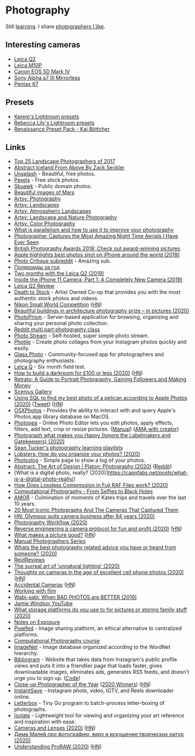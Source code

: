 # Photography

Still [learning](https://www.instagram.com/nikitavoloboev/). I share [photographers I like](art.md#photography).

## Interesting cameras

- [Leica Q2](https://us.leica-camera.com/Photography/Leica-Q/Leica-Q2)
- [Leica M10P](https://www.nivo-schweitzer.nl/leica-20021-m10-p-body-black-chrome-finish/p23608)
- [Canon EOS 5D Mark IV](https://www.canon.com.cy/cameras/eos-5d-mark-iv/)
- [Sony Alpha a7 III Mirrorless](https://www.bhphotovideo.com/c/product/1394217-REG/sony_ilce_7m3_alpha_a7_iii_mirrorless.html)
- [Pentax 67](https://www.reddit.com/search?q=Pentax%2067&sort=relevance&t=all)

## Presets

- [Kerem's Lightroom presets](http://kerem-bakir.com/shop/)
- [Rebecca Lily's Lightroom presets](https://www.rebeccalily.com/products)
- [Renaissance Preset Pack - Kai Böttcher](https://www.kai-boettcher.com/shop/renaissance)

## Links

- [Top 25 Landscape Photographers of 2017](https://www.capturelandscapes.com/top-25-landscape-photographers-of-2017/)
- [Abstract Iceland From Above By Zack Seckler](https://www.ignant.com/2016/02/01/abstract-iceland-from-above-by-zack-seckler/)
- [Unsplash](https://unsplash.com) - Beautiful, free photos.
- [Pexels](https://www.pexels.com/) - Free stock photos.
- [Skuawk](http://skuawk.com) - Public domain photos.
- [Beautiful images of Mars](https://www.uahirise.org/catalog/index.php?page=1)
- [Artsy: Photography](https://www.artsy.net/gene/photography)
- [Artsy: Landscapes](https://www.artsy.net/gene/landscapes)
- [Artsy: Atmospheric Landscapes](https://www.artsy.net/gene/atmospheric-landscapes)
- [Artsy: Landscape and Nature Photography](https://www.artsy.net/gene/landscape-and-nature-photography)
- [Artsy: Color Photography](https://www.artsy.net/gene/color-photography)
- [What is parallelism and how to use it to improve your photography](https://medium.com/@zellersamuel/what-is-parallelism-and-how-to-use-it-to-improve-your-photography-652240f9408f?sk=75b2840481296e121617627ba8f98e55)
- [Photographer Captures the Most Amazing Night Time Aerials I Have Ever Seen](http://themindcircle.com/night-time-aerial-photographs/)
- [British Photography Awards 2018: Check out award-winning pictures](https://www.bbc.co.uk/newsround/47060311)
- [Apple highlights best photos shot on iPhone around the world (2019)](https://www.apple.com/newsroom/2019/02/apple-highlights-best-photos-shot-on-iphone-around-the-world/)
- [Photo Critique subreddit](https://www.reddit.com/r/photocritique/) - Amazing sub.
- [Поляроиды за год](http://sergeykorol.ru/blog/polaroids/)
- [Two months with the Leica Q2 (2019)](https://photos.mrfrisby.com/two-months-with-the-leica-q2)
- [Inside the iPhone 11 Camera, Part 1: A Completely New Camera (2019)](https://blog.halide.cam/inside-the-iphone-11-camera-part-1-a-completely-new-camera-28ea5d091071)
- [Leica Q2 Review](https://www.needoptic.com/leica-q2-review-2019)
- [Death to Stock](https://deathtothestockphoto.com/) - Artist Owned Co-op that provides you with the most authentic stock photos and videos.
- [Nikon Small World Competition](https://www.nikonsmallworld.com/galleries/photomicrography-competition) ([HN](https://news.ycombinator.com/item?id=24796570))
- [Beautiful buildings in architecture photography prize – in pictures (2020)](https://www.theguardian.com/artanddesign/gallery/2020/jan/28/beautiful-buildings-in-architecture-photography-prize-in-pictures)
- [PhotoPrism](https://github.com/photoprism/photoprism) - Server-based application for browsing, organizing and sharing your personal photo collection.
- [Reddit multi part photography class](https://www.reddit.com/r/photoclass/)
- [Photo Stream](https://github.com/maxvoltar/photo-stream) - Self-hosted, super simple photo stream.
- [Photile](https://photile.co/) - Create photo collages from your Instagram photos quickly and easily.
- [Glass Photo](https://glass.photo/) - Community-focused app for photographers and photography enthusiasts.
- [Leica Q](https://craigmod.com/essays/leica_q/) - Six month field test.
- [How to build a darkroom for £100 or less (2020)](https://www.35mmc.com/06/04/2020/darkroom-technique-part-1-how-to-build-a-darkroom-for-100-or-less-by-sroyon-mukherjee/) ([HN](https://news.ycombinator.com/item?id=22948687))
- [Retrato: A Guide to Portrait Photography, Gaining Followers and Making Money](https://www.notion.so/Retrato-9de8ae4447804ed189838bd3a8b3d509)
- [Scenius Gallery](https://www.sceniusgallery.com/)
- [Using SQL to find my best photo of a pelican according to Apple Photos (2020)](https://simonwillison.net/2020/May/21/dogsheep-photos/) ([Tweet](https://twitter.com/simonw/status/1263550178134376448)) ([HN](https://news.ycombinator.com/item?id=23271053))
- [OSXPhotos](https://github.com/RhetTbull/osxphotos) - Provides the ability to interact with and query Apple's Photos.app library database on MacOS.
- [Photopea](https://www.photopea.com/) - Online Photo Editor lets you edit photos, apply effects, filters, add text, crop or resize pictures. ([Manual](https://www.photopea.com/learn/)) ([AMA with creator](https://www.reddit.com/r/IAmA/comments/i8j5te/i_made_a_free_alternative_to_photoshop_that_is/))
- [Photograph what makes you Happy (Ignore the Labelmakers and Gatekeepers) (2020)](https://www.youtube.com/watch?v=ZJGZxzH_ZpU)
- [Sean Tucker's photography learning playlists](https://www.youtube.com/user/seantuckermerge/playlists)
- [Lobsters: How do you organize your photos? (2020)](https://lobste.rs/s/dmsavh/how_do_you_organize_your_photos)
- [Photoslog](https://github.com/michaelvillar/photoslog) - Simple page to show a log of your photos.
- [Abstract: The Art of Design | Platon: Photography (2020)](https://www.youtube.com/watch?v=BDpqt-haLLM) ([Reddit](https://www.reddit.com/r/photography/comments/gv6pxs/abstract_the_art_of_design_platon_photography/))
- [What is a digital photo, really? (2020)]https://capnfabs.net/posts/what-is-a-digital-photo-really/)
- [How Does Lossless Compression in Fuji RAF Files work? (2020)](https://capnfabs.net/posts/fuji-raf-compression-algorithm/)
- [Computational Photography - From Selfies to Black Holes](https://vas3k.com/blog/computational_photography/)
- [AMOR](http://amor.katebellm.com/) - Culmination of moments of Kates trips and travels over the last 10 years.
- [20 Most Iconic Photographs And The Cameras That Captured Them](https://themindcircle.com/iconic-photographs/)
- [HN: Olympus quits camera business after 84 years (2020)](https://news.ycombinator.com/item?id=23644253)
- [Photography Workflow (2020)](https://simonsarris.substack.com/p/photography-workflow)
- [Reverse engineering a camera protocol for fun and profit (2020)](https://www.thirtythreeforty.net/posts/2020/05/hacking-reolink-cameras-for-fun-and-profit/) ([HN](https://news.ycombinator.com/item?id=23855884))
- [What makes a picture good?](https://phillipreeve.net/blog/what-makes-a-picture-good/) ([HN](https://news.ycombinator.com/item?id=23861090))
- [Manual Photographers Series](https://phillipreeve.net/blog/photography/)
- [Whats the best photography related advice you have or heard from someone? (2020)](https://www.reddit.com/r/photography/comments/hsufjj/whats_the_best_photography_related_advice_you/)
- [ReidReviews](https://www.reidreviews.com/)
- [The surreal art of ‘unnatural lighting’ (2020)](https://www.nationalgeographic.com/magazine/2020/09/the-surreal-art-of-unnatural-lighting/)
- [Thoughts on cameras in the age of excellent cell phone photos (2020)](https://whatever.scalzi.com/2020/05/05/thoughts-on-cameras-in-the-age-of-excellent-cell-phone-photos/) ([HN](https://news.ycombinator.com/item?id=23389437))
- [Accidental Cameras](http://people.csail.mit.edu/torralba/research/accidentalcameras/) ([HN](https://news.ycombinator.com/item?id=24352783))
- [Working with film](https://royniang.com/exposing_film.html)
- [Wabi-sabi: When BAD PHOTOS are BETTER (2019)](https://www.youtube.com/watch?v=gyCumQ78ZoI)
- [Jamie Windsor YouTube](https://www.youtube.com/jamiewindsor)
- [What storage platforms do you use to for pictures or storing family stuff (2020)](https://lobste.rs/s/aa7mkn/what_storage_platforms_do_you_use_for)
- [Notes on Exposure](https://bismuth.garden/exposure)
- [Pixelfed](https://pixelfed.social/) - Image sharing platform, an ethical alternative to centralized platforms.
- [Computational Photography course](https://www.udacity.com/course/computational-photography--ud955)
- [ImageNet](http://www.image-net.org/) - Image database organized according to the WordNet hierarchy.
- [Bibliogram](https://bibliogram.art/) - Website that takes data from Instagram's public profile views and puts it into a friendlier page that loads faster, gives downloadable images, eliminates ads, generates RSS feeds, and doesn't urge you to sign up. ([Code](https://sr.ht/~cadence/bibliogram/))
- [Close-up Photographer of the Year](https://www.cupoty.com/) ([2020 Winners](https://www.cupoty.com/winners-02)) ([HN](https://news.ycombinator.com/item?id=25061678))
- [InstantSave](https://instantsave.app/) - Instagram photo, video, IGTV, and Reels downloader online.
- [Letterbox](https://github.com/tj/letterbox) - Tiny Go program to batch-process letter-boxing of photographs.
- [Isolate](https://github.com/seenaburns/isolate) - Lightweight tool for viewing and organizing your art reference and inspiration with ease.
- [Cameras and Lenses (2020)](https://ciechanow.ski/cameras-and-lenses/) ([HN](https://news.ycombinator.com/item?id=25357315))
- [Дима Малей про фотографию, веру и искушение творческих натур (2020)](https://www.youtube.com/watch?v=fDeq422sXJc)
- [Understanding ProRAW (2020)](https://blog.halide.cam/understanding-proraw-4eed556d4c54) ([HN](https://news.ycombinator.com/item?id=25433047))
